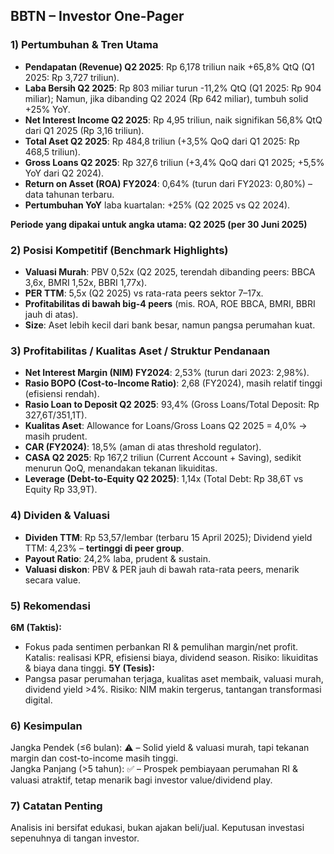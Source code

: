 ## BBTN – Investor One-Pager

### 1) Pertumbuhan & Tren Utama
- **Pendapatan (Revenue) Q2 2025**: Rp 6,178 triliun naik +65,8% QtQ (Q1 2025: Rp 3,727 triliun).
- **Laba Bersih Q2 2025**: Rp 803 miliar turun -11,2% QtQ (Q1 2025: Rp 904 miliar); Namun, jika dibanding Q2 2024 (Rp 642 miliar), tumbuh solid +25% YoY.
- **Net Interest Income Q2 2025**: Rp 4,95 triliun, naik signifikan 56,8% QtQ dari Q1 2025 (Rp 3,16 triliun).
- **Total Aset Q2 2025**: Rp 484,8 triliun (+3,5% QoQ dari Q1 2025: Rp 468,5 triliun).
- **Gross Loans Q2 2025**: Rp 327,6 triliun (+3,4% QoQ dari Q1 2025; +5,5% YoY dari Q2 2024).
- **Return on Asset (ROA) FY2024**: 0,64% (turun dari FY2023: 0,80%) – data tahunan terbaru.
- **Pertumbuhan YoY** laba kuartalan: +25% (Q2 2025 vs Q2 2024).

**Periode yang dipakai untuk angka utama: Q2 2025 (per 30 Juni 2025)**

### 2) Posisi Kompetitif (Benchmark Highlights)
- **Valuasi Murah**: PBV 0,52x (Q2 2025, terendah dibanding peers: BBCA 3,6x, BMRI 1,52x, BBRI 1,77x).
- **PER TTM**: 5,5x (Q2 2025) vs rata-rata peers sektor 7–17x.
- **Profitabilitas di bawah big-4 peers** (mis. ROA, ROE BBCA, BMRI, BBRI jauh di atas).
- **Size**: Aset lebih kecil dari bank besar, namun pangsa perumahan kuat.

### 3) Profitabilitas / Kualitas Aset / Struktur Pendanaan
- **Net Interest Margin (NIM) FY2024**: 2,53% (turun dari 2023: 2,98%).
- **Rasio BOPO (Cost-to-Income Ratio)**: 2,68 (FY2024), masih relatif tinggi (efisiensi rendah).
- **Rasio Loan to Deposit Q2 2025**: 93,4% (Gross Loans/Total Deposit: Rp 327,6T/351,1T).
- **Kualitas Aset**: Allowance for Loans/Gross Loans Q2 2025 = 4,0% → masih prudent.
- **CAR (FY2024)**: 18,5% (aman di atas threshold regulator).
- **CASA Q2 2025**: Rp 167,2 triliun (Current Account + Saving), sedikit menurun QoQ, menandakan tekanan likuiditas.
- **Leverage (Debt-to-Equity Q2 2025)**: 1,14x (Total Debt: Rp 38,6T vs Equity Rp 33,9T).

### 4) Dividen & Valuasi
- **Dividen TTM**: Rp 53,57/lembar (terbaru 15 April 2025); Dividend yield TTM: 4,23% – **tertinggi di peer group**.
- **Payout Ratio**: 24,2% laba, prudent & sustain.
- **Valuasi diskon**: PBV & PER jauh di bawah rata-rata peers, menarik secara value.

### 5) Rekomendasi
**6M (Taktis):**  
- Fokus pada sentimen perbankan RI & pemulihan margin/net profit. Katalis: realisasi KPR, efisiensi biaya, dividend season. Risiko: likuiditas & biaya dana tinggi.
**5Y (Tesis):**  
- Pangsa pasar perumahan terjaga, kualitas aset membaik, valuasi murah, dividend yield >4%. Risiko: NIM makin tergerus, tantangan transformasi digital.

### 6) Kesimpulan
Jangka Pendek (≤6 bulan): ⚠️  – Solid yield & valuasi murah, tapi tekanan margin dan cost-to-income masih tinggi.  
Jangka Panjang (>5 tahun): ✅  – Prospek pembiayaan perumahan RI & valuasi atraktif, tetap menarik bagi investor value/dividend play.

### 7) Catatan Penting
Analisis ini bersifat edukasi, bukan ajakan beli/jual. Keputusan investasi sepenuhnya di tangan investor.